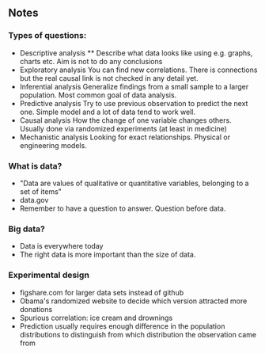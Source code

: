 ## Notes
### Types of questions:
* Descriptive analysis
** Describe what data looks like using e.g. graphs, charts etc. Aim is not to do any conclusions
* Exploratory analysis
You can find new correlations. There is connections but the real causal link is not checked in any detail yet.
* Inferential analysis
Generalize findings from a small sample to a larger population. Most common goal of data analysis.
* Predictive analysis
Try to use previous observation to predict the next one. Simple model and a lot of data tend to work well.
* Causal analysis
How the change of one variable changes others. Usually done via randomized experiments (at least in medicine)
* Mechanistic analysis
Looking for exact relationships. Physical or engineering models.

### What is data?
* "Data are values of qualitative or quantitative variables, belonging to a set of items"
* data.gov
* Remember to have a question to answer. Question before data.

### Big data?
* Data is everywhere today
* The right data is more important than the size of data.

### Experimental design
* figshare.com for larger data sets instead of github
* Obama's randomized website to decide which version attracted more donations
* Spurious correlation: ice cream and drownings
* Prediction usually requires enough difference in the population distributions to distinguish from which distribution the observation came from
